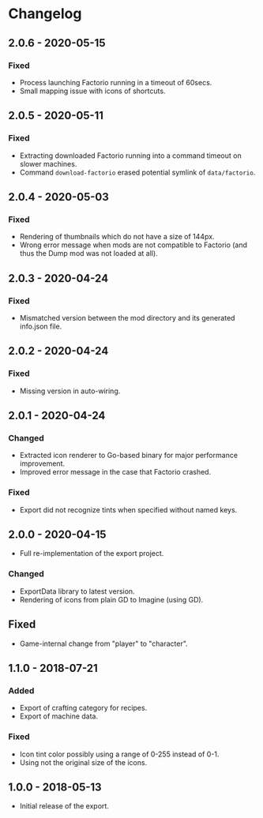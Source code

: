 # Changelog

## 2.0.6 - 2020-05-15

### Fixed

- Process launching Factorio running in a timeout of 60secs.
- Small mapping issue with icons of shortcuts.

## 2.0.5 - 2020-05-11

### Fixed

- Extracting downloaded Factorio running into a command timeout on slower machines.
- Command `download-factorio` erased potential symlink of `data/factorio`.

## 2.0.4 - 2020-05-03

### Fixed

- Rendering of thumbnails which do not have a size of 144px.
- Wrong error message when mods are not compatible to Factorio (and thus the Dump mod was not loaded at all).

## 2.0.3 - 2020-04-24

### Fixed

- Mismatched version between the mod directory and its generated info.json file.

## 2.0.2 - 2020-04-24

### Fixed

- Missing version in auto-wiring.

## 2.0.1 - 2020-04-24

### Changed

- Extracted icon renderer to Go-based binary for major performance improvement.
- Improved error message in the case that Factorio crashed.

### Fixed

- Export did not recognize tints when specified without named keys.

## 2.0.0 - 2020-04-15

- Full re-implementation of the export project.

### Changed

- ExportData library to latest version.
- Rendering of icons from plain GD to Imagine (using GD).

## Fixed

- Game-internal change from "player" to "character".

## 1.1.0 - 2018-07-21

### Added

- Export of crafting category for recipes.
- Export of machine data.

### Fixed

- Icon tint color possibly using a range of 0-255 instead of 0-1.
- Using not the original size of the icons.

## 1.0.0 - 2018-05-13

- Initial release of the export.
